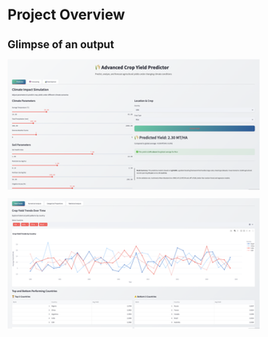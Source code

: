 # Project Overview



## Glimpse of an output

![EDA Plot](Output/prediction.png)

![EDA Plot](Output/EDA.png)
